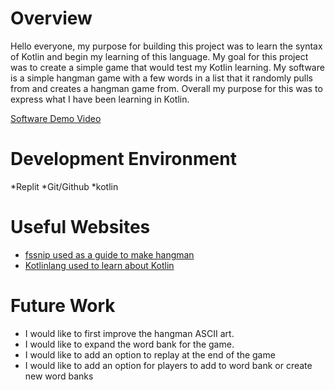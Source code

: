  # Overview
Hello everyone, my purpose for building this project was to learn the syntax of Kotlin and begin my learning of this language. My goal for this project was to create a simple game that would test my Kotlin learning. My software is a simple hangman game with a few words in a list that it randomly pulls from and creates a hangman game from. Overall my purpose for this was to express what I have been learning in Kotlin. 


[Software Demo Video](http://youtube.link.goes.here)

# Development Environment

*Replit *Git/Github *kotlin 

# Useful Websites
- [fssnip used as a guide to make hangman](https://www.fssnip.net/mO/title/Hangman)
- [Kotlinlang used to learn about Kotlin](https://kotlinlang.org/docs/getting-started.html)

# Future Work

- I would like to first improve the hangman ASCII art. 
- I would like to expand the word bank for the game. 
- I would like to add an option to replay at the end of the game
- I would like to add an option for players to add to word bank or create new word banks
  
 
